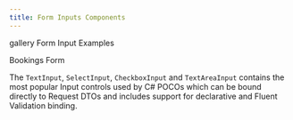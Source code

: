 ```yaml
---
title: Form Inputs Components
---
```


<link rel="stylesheet" href="/css/tailwind-components.css">

<script setup>
import { Icon } from "@iconify/vue"
import ApiReference from "../../src/components/ApiReference.vue"
import Responsive from "../../src/gallery/datagrid/Responsive.vue"
import { tracks } from "../../src/gallery/data.ts"
import metadata from "../../src/gallery/metadata.json"
import bookings from "../../src/gallery/bookings.json"

import { useAppMetadata } from '@servicestack/vue'
const { load } = useAppMetadata()
load(metadata)
</script>

<Breadcrumbs class="mt-4" home-href="/vue/">
  <Breadcrumb href="/vue/gallery/">gallery</Breadcrumb>
  <Breadcrumb>Form Input Examples</Breadcrumb>
</Breadcrumbs>

<ApiReference Component="TextInput">Bookings Form</ApiReference>

<p class="mb-4 text-lg">
    The <code>TextInput</code>, <code>SelectInput</code>, <code>CheckboxInput</code> and <code>TextAreaInput</code> contains the most popular
    Input controls used by C# POCOs which can be bound directly to Request DTOs and includes support for
    <TextLink href="/declarative-validation">declarative</TextLink> and <TextLink href="/validation">Fluent Validation</TextLink> binding.
</p>

